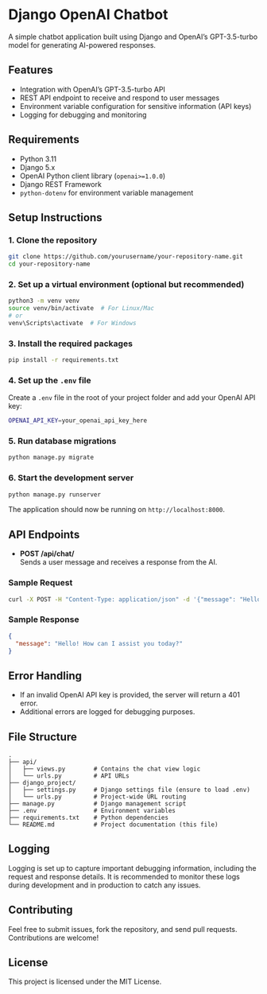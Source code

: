
# Django OpenAI Chatbot

A simple chatbot application built using Django and OpenAI’s GPT-3.5-turbo model for generating AI-powered responses.

## Features

- Integration with OpenAI’s GPT-3.5-turbo API
- REST API endpoint to receive and respond to user messages
- Environment variable configuration for sensitive information (API keys)
- Logging for debugging and monitoring

## Requirements

- Python 3.11
- Django 5.x
- OpenAI Python client library (`openai>=1.0.0`)
- Django REST Framework
- `python-dotenv` for environment variable management

## Setup Instructions

### 1. Clone the repository

```bash
git clone https://github.com/yourusername/your-repository-name.git
cd your-repository-name
```

### 2. Set up a virtual environment (optional but recommended)

```bash
python3 -m venv venv
source venv/bin/activate  # For Linux/Mac
# or
venv\Scripts\activate  # For Windows
```

### 3. Install the required packages

```bash
pip install -r requirements.txt
```

### 4. Set up the `.env` file

Create a `.env` file in the root of your project folder and add your OpenAI API key:

```bash
OPENAI_API_KEY=your_openai_api_key_here
```

### 5. Run database migrations

```bash
python manage.py migrate
```

### 6. Start the development server

```bash
python manage.py runserver
```

The application should now be running on `http://localhost:8000`.

## API Endpoints

- **POST /api/chat/**  
  Sends a user message and receives a response from the AI.

### Sample Request

```bash
curl -X POST -H "Content-Type: application/json" -d '{"message": "Hello"}' http://localhost:8000/api/chat/
```

### Sample Response

```json
{
  "message": "Hello! How can I assist you today?"
}
```

## Error Handling

- If an invalid OpenAI API key is provided, the server will return a 401 error.
- Additional errors are logged for debugging purposes.

## File Structure

```
.
├── api/
│   ├── views.py        # Contains the chat view logic
│   └── urls.py         # API URLs
├── django_project/
│   ├── settings.py     # Django settings file (ensure to load .env)
│   └── urls.py         # Project-wide URL routing
├── manage.py           # Django management script
├── .env                # Environment variables
├── requirements.txt    # Python dependencies
└── README.md           # Project documentation (this file)
```

## Logging

Logging is set up to capture important debugging information, including the request and response details. It is recommended to monitor these logs during development and in production to catch any issues.

## Contributing

Feel free to submit issues, fork the repository, and send pull requests. Contributions are welcome!

## License

This project is licensed under the MIT License.
